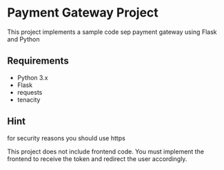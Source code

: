 # Payment Gateway Project

This project implements a sample code sep payment gateway using Flask and Python

## Requirements

- Python 3.x
- Flask
- requests
- tenacity

## Hint 

for security reasons you should use https 

This project does not include frontend code. You must implement the frontend to receive the token and redirect the user accordingly.

